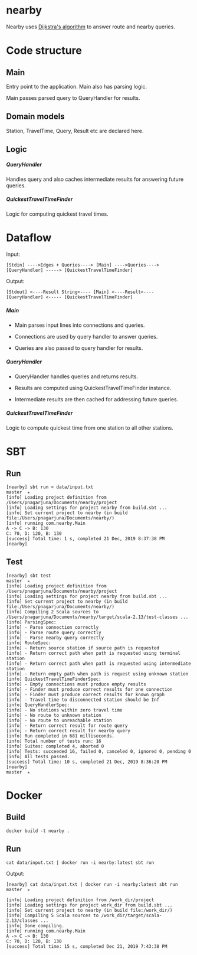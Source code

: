 # nearby

Nearby uses [Dijkstra's algorithm](https://en.wikipedia.org/wiki/Dijkstra%27s_algorithm) to answer
route and nearby queries.

# Code structure

## Main

Entry point to the application. Main also has parsing logic. 

Main passes parsed query to QueryHandler for results.

## Domain models

Station, TravelTime, Query, Result etc are declared here.


## Logic

##### QueryHandler

Handles query and also caches intermediate results for answering future queries.


##### QuickestTravelTimeFinder

Logic for computing quickest travel times.

# Dataflow

Input:
```
[Stdin] ---->Edges + Queries----> [Main] ---->Queries----> [QueryHandler] -----> [QuickestTravelTimeFinder]
```

Output:
```
[Stdout] <----Result String<---- [Main] <----Result<---- [QueryHandler] <----- [QuickestTravelTimeFinder]
```

##### Main

- Main parses input lines into connections and queries.

- Connections are used by query handler to answer queries.

- Queries are also passed to query handler for results.

##### QueryHandler

- QueryHandler handles queries and returns results.

- Results are computed using QuickestTravelTimeFinder instance.

- Intermediate results are then cached for addressing future queries.

##### QuickestTravelTimeFinder

Logic to compute quickest time from one station to all other stations.

# SBT

## Run

```
[nearby] sbt run < data/input.txt                                                                                    master  ✭
[info] Loading project definition from /Users/pnagarjuna/Documents/nearby/project
[info] Loading settings for project nearby from build.sbt ...
[info] Set current project to nearby (in build file:/Users/pnagarjuna/Documents/nearby/)
[info] running com.nearby.Main
A -> C -> B: 130
C: 70, D: 120, B: 130
[success] Total time: 1 s, completed 21 Dec, 2019 8:37:38 PM
[nearby]
```

## Test

```
[nearby] sbt test                                                                                                    master  ✭
[info] Loading project definition from /Users/pnagarjuna/Documents/nearby/project
[info] Loading settings for project nearby from build.sbt ...
[info] Set current project to nearby (in build file:/Users/pnagarjuna/Documents/nearby/)
[info] Compiling 2 Scala sources to /Users/pnagarjuna/Documents/nearby/target/scala-2.13/test-classes ...
[info] ParsingSpec:
[info] - Parse connection correctly
[info] - Parse route query correctly
[info] - Parse nearby query correctly
[info] RouteSpec:
[info] - Return source station if source path is requested
[info] - Return correct path when path is requested using terminal station
[info] - Return correct path when path is requested using intermediate station
[info] - Return empty path when path is request using unknown station
[info] QuickestTravelTimeFinderSpec:
[info] - Empty connections must produce empty results
[info] - Finder must produce correct results for one connection
[info] - Finder must produce correct results for known graph
[info] - Travel time to disconnected station should be Inf
[info] QueryHandlerSpec:
[info] - No stations within zero travel time
[info] - No route to unknown station
[info] - No route to unreachable station
[info] - Return correct result for route query
[info] - Return correct result for nearby query
[info] Run completed in 681 milliseconds.
[info] Total number of tests run: 16
[info] Suites: completed 4, aborted 0
[info] Tests: succeeded 16, failed 0, canceled 0, ignored 0, pending 0
[info] All tests passed.
[success] Total time: 10 s, completed 21 Dec, 2019 8:36:20 PM
[nearby]                                                                                                             master  ✭
```


# Docker

## Build

```
docker build -t nearby .
```

## Run

```
cat data/input.txt | docker run -i nearby:latest sbt run
```

Output:

```
[nearby] cat data/input.txt | docker run -i nearby:latest sbt run                                                    master  ✭

[info] Loading project definition from /work_dir/project
[info] Loading settings for project work_dir from build.sbt ...
[info] Set current project to nearby (in build file:/work_dir/)
[info] Compiling 5 Scala sources to /work_dir/target/scala-2.13/classes ...
[info] Done compiling.
[info] running com.nearby.Main
A -> C -> B: 130
C: 70, D: 120, B: 130
[success] Total time: 15 s, completed Dec 21, 2019 7:43:38 PM
```